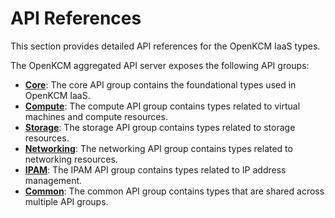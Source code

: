 # API References

This section provides detailed API references for the OpenKCM IaaS types. 

The OpenKCM aggregated API server exposes the following API groups:

* [**Core**](/iaas/api-references/core): The core API group contains the foundational types used in OpenKCM IaaS.
* [**Compute**](/iaas/api-references/compute): The compute API group contains types related to virtual machines and compute resources.
* [**Storage**](/iaas/api-references/storage): The storage API group contains types related to storage resources.
* [**Networking**](/iaas/api-references/networking): The networking API group contains types related to networking resources.
* [**IPAM**](/iaas/api-references/ipam): The IPAM API group contains types related to IP address management.
* [**Common**](/iaas/api-references/common): The common API group contains types that are shared across multiple API groups.
